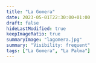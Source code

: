 ```yaml
---
title: "La Gomera"
date: 2023-05-01T22:30:00+01:00
draft: false
hideLastModified: true
keepImageRatio: true
summaryImage: "lagomera.jpg"
summary: "Visibility: frequent"
tags: ["La Gomera", "La Palma"]
---
```


 
